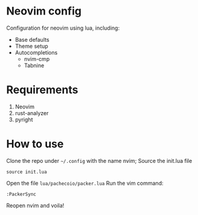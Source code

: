 # Neovim config

Configuration for neovim using lua, including:
- Base defaults
- Theme setup
- Autocompletions
    - nvim-cmp
    - Tabnine

# Requirements

1. Neovim
2. rust-analyzer
3. pyright

# How to use

Clone the repo under `~/.config` with the name nvim;
Source the init.lua file
```
source init.lua
```

Open the file `lua/pachecoio/packer.lua`
Run the vim command:
```
:PackerSync
```

Reopen nvim and voila!


